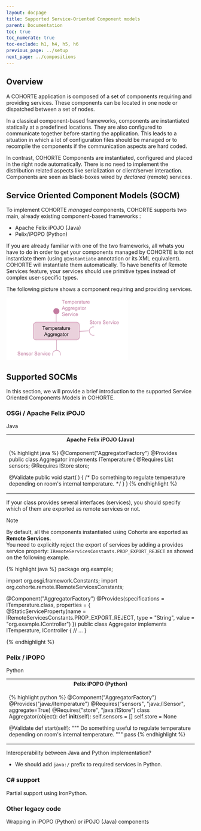 ```yaml
---
layout: docpage
title: Supported Service-Oriented Component models
parent: Documentation
toc: true
toc_numerate: true
toc-exclude: h1, h4, h5, h6
previous_page: ../setup
next_page: ../compositions
---
```


## Overview

A COHORTE application is composed of a set of components requiring and providing services. These components can be located in one node or dispatched between a set of nodes.

In a classical component-based frameworks, components are instantiated statically at a predefined locations. They are also configured to communicate together before starting the application. This leads to a situation in which a lot of configuration files should be managed or to recompile the components if the communication aspects are hard coded.

In contrast, COHORTE Components are instantiated, configured and placed in the right node automatically. There is no need to implement the distribution related aspects like serialization or client/server interaction. Components are seen as black-boxes wired by *declared* (remote) services. 

<!-- 

To understand how COHORTE components could be implemented in different languages and could be distributed in different nodes, the following picture provides some insights about the underlying architecture of COHORTE and its main technologies.

![Main Modules](components-img-1.png)

## Cohorte Isolates

What is ? Service Oriented Runtime

OSGi specification 

Java and Python Implementations

-->

## Service Oriented Component Models (SOCM)

To implement COHORTE *managed* components, COHORTE supports two main, already existing component-based frameworks : 

 * Apache Felix iPOJO (Java)
 * Pelix/iPOPO (Python)

If you are already familiar with one of the two frameworks, all whats you have to do in order to get your components managed by COHORTE is to not instantiate them (using `@Instantiate` annotation or its XML equivalent). COHORTE will instantiate them automatically. To have benefits of Remote Services feature, your services should use primitive types instead of complex user-specific types. 

The following picture shows a component requiring and providing services.

![Component](components-img-2.png)


## Supported SOCMs

In this section, we will provide a brief introduction to the supported Service Oriented Components Models in COHORTE.

### OSGi / Apache Felix iPOJO

Java

<table class="table table-striped table-condensed">
<tr><th>Apache Felix iPOJO (Java) </th></tr>
<tr><td>

{% highlight java %}
@Component("AggregatorFactory")
@Provides
public class Aggregator implements ITemperature {
  @Requires List<ISensor> sensors;
  @Requires IStore store;

  @Validate public void start( ) {
  /* Do something to regulate 
  temperature depending on room's 
  internal temperature. */
  }
}
{% endhighlight %}

</td></tr>
</table>

If your class provides several interfaces (services), you should specify which of them are exported as remote services or not.

<div class="note">
<span class="note-title">Note</span>
<p class="note-content">
By default, all the components instantiated using Cohorte are exported as <b>Remote Services</b>.<br/>
You need to explicitly reject the export of services by adding a provides service property:  <code>IRemoteServicesConstants.PROP_EXPORT_REJECT</code> as showed on the following example.
</p>
</div>

{% highlight java %}
package org.example;

import org.osgi.framework.Constants;
import org.cohorte.remote.IRemoteServicesConstants;

@Component("AggregatorFactory")
@Provides(specifications = ITemperature.class, properties = {        
        @StaticServiceProperty(name = IRemoteServicesConstants.PROP_EXPORT_REJECT,
                type = "String",
                value = "org.example.IController") })
public class Aggregator implements ITemperature, IController {
  // ...
}

{% endhighlight %}

### Pelix / iPOPO 

Python

<table class="table table-striped table-condensed">
<tr><th>Pelix iPOPO (Python) </th></tr>
<tr><td>
	
{% highlight python %}
@Component("AggregatorFactory")
@Provides("java:/Itemperature")
@Requires("sensors", "java:/ISensor", aggregate=True)
@Requires("store", "java:/IStore")
class Aggregator(object):
  def __init__(self):
    self.sensors = []
    self.store = None

  @Validate 
  def start(self): 
    """
    Do something useful to regulate 
    temperature depending on room's
    internal temperature.
    """
    pass
{% endhighlight %}

</td></tr>
</table>


Interoperability between Java and Python implementation?

* We should add `java:/` prefix to required services in Python.

### C# support

Partial support using IronPython.

### Other legacy code

Wrapping in iPOPO (Python) or iPOJO (Java) components
